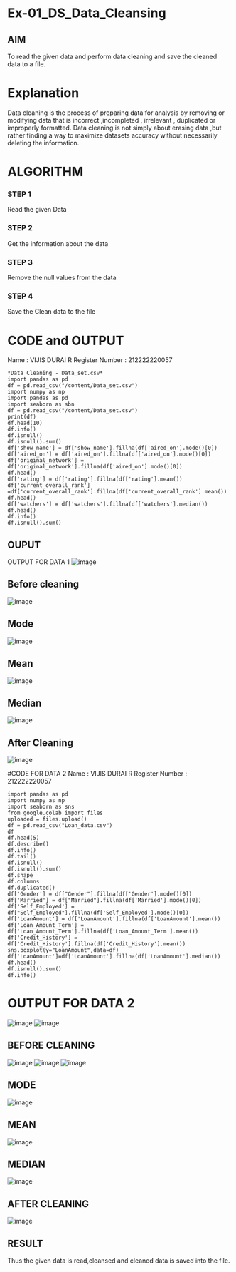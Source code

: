 # Ex-01_DS_Data_Cleansing


## AIM
To read the given data and perform data cleaning and save the cleaned data to a file. 

# Explanation
Data cleaning is the process of preparing data for analysis by removing or modifying data that is incorrect ,incompleted , irrelevant , duplicated or improperly formatted. 
Data cleaning is not simply about erasing data ,but rather finding a way to maximize datasets accuracy without necessarily deleting the information. 

# ALGORITHM
### STEP 1
Read the given Data
### STEP 2
Get the information about the data
### STEP 3
Remove the null values from the data
### STEP 4
Save the Clean data to the file

# CODE and OUTPUT
Name : VIJIS DURAI R
Register Number : 212222220057
```
*Data Cleaning - Data_set.csv*
import pandas as pd 
df = pd.read_csv("/content/Data_set.csv")
import numpy as np
import pandas as pd
import seaborn as sbn
df = pd.read_csv("/content/Data_set.csv")
print(df)
df.head(10)
df.info()
df.isnull()
df.isnull().sum()
df['show_name'] = df['show_name'].fillna(df['aired_on'].mode()[0])
df['aired_on'] = df['aired_on'].fillna(df['aired_on'].mode()[0])
df['original_network'] = df['original_network'].fillna(df['aired_on'].mode()[0])
df.head()
df['rating'] = df['rating'].fillna(df['rating'].mean())
df['current_overall_rank'] =df['current_overall_rank'].fillna(df['current_overall_rank'].mean())
df.head()
df['watchers'] = df['watchers'].fillna(df['watchers'].median())
df.head()
df.info()
df.isnull().sum()
```
## OUPUT
OUTPUT FOR DATA 1
![image](https://github.com/Vijisdurai/ODD2023-Datascience-Ex01/assets/118343184/3a909775-b844-4a2a-a196-aff293f96493)
## Before cleaning
![image](https://github.com/Vijisdurai/ODD2023-Datascience-Ex01/assets/118343184/3f8c93d0-1c7a-4336-947f-16874c85d277)
## Mode
![image](https://github.com/Vijisdurai/ODD2023-Datascience-Ex01/assets/118343184/e1a2b180-6f33-44dc-a383-88a8747e2978)
## Mean
![image](https://github.com/Vijisdurai/ODD2023-Datascience-Ex01/assets/118343184/d5c14bc2-7cda-4893-b0d5-1dbecb8d334c)
## Median
![image](https://github.com/Vijisdurai/ODD2023-Datascience-Ex01/assets/118343184/25120bbc-60f5-4e57-8817-8c0280374318)
## After Cleaning
![image](https://github.com/Vijisdurai/ODD2023-Datascience-Ex01/assets/118343184/d34317b8-1c77-4d75-bca7-db6246bf4894)

#CODE FOR DATA 2
Name : VIJIS DURAI R
Register Number : 212222220057
```
import pandas as pd
import numpy as np
import seaborn as sns
from google.colab import files
uploaded = files.upload()
df = pd.read_csv("Loan_data.csv")
df
df.head(5)
df.describe()
df.info()
df.tail()
df.isnull()
df.isnull().sum()
df.shape
df.columns
df.duplicated()
df['Gender'] = df["Gender"].fillna(df['Gender'].mode()[0])
df['Married'] = df["Married"].fillna(df['Married'].mode()[0])
df['Self_Employed'] = df["Self_Employed"].fillna(df['Self_Employed'].mode()[0])
df['LoanAmount'] = df['LoanAmount'].fillna(df['LoanAmount'].mean())
df['Loan_Amount_Term'] = df['Loan_Amount_Term'].fillna(df['Loan_Amount_Term'].mean())
df['Credit_History'] = df['Credit_History'].fillna(df['Credit_History'].mean())
sns.boxplot(y="LoanAmount",data=df)
df['LoanAmount']=df['LoanAmount'].fillna(df['LoanAmount'].median())
df.head()
df.isnull().sum()
df.info()
```
# OUTPUT FOR DATA 2
![image](https://github.com/Vijisdurai/ODD2023-Datascience-Ex01/assets/118343184/e6924869-f862-4541-bfdb-fd9d25a296df)
![image](https://github.com/Vijisdurai/ODD2023-Datascience-Ex01/assets/118343184/7705af73-5c45-4826-9059-5c844e131b18)
## BEFORE CLEANING
![image](https://github.com/Vijisdurai/ODD2023-Datascience-Ex01/assets/118343184/c8a807c0-32de-4d34-987d-3850688d98ff)
![image](https://github.com/Vijisdurai/ODD2023-Datascience-Ex01/assets/118343184/34bdcd7f-1b73-4584-b23f-6e02bff4c51b)
![image](https://github.com/Vijisdurai/ODD2023-Datascience-Ex01/assets/118343184/b0fc603c-f258-468d-a332-3d0a2787b55f)
## MODE
![image](https://github.com/Vijisdurai/ODD2023-Datascience-Ex01/assets/118343184/151360a5-7bcb-474c-8ed0-40963bb6fa10)
## MEAN
![image](https://github.com/Vijisdurai/ODD2023-Datascience-Ex01/assets/118343184/53ba60e5-c76a-4f95-84ab-e007e2387296)
## MEDIAN
![image](https://github.com/Vijisdurai/ODD2023-Datascience-Ex01/assets/118343184/b5cf48bb-ff20-4aff-aa8e-26ae0484f5c1)
## AFTER CLEANING
![image](https://github.com/Vijisdurai/ODD2023-Datascience-Ex01/assets/118343184/8dae87bf-2287-467d-beed-49854ccb8daa)
## RESULT
Thus the given data is read,cleansed and cleaned data is saved into the file.
